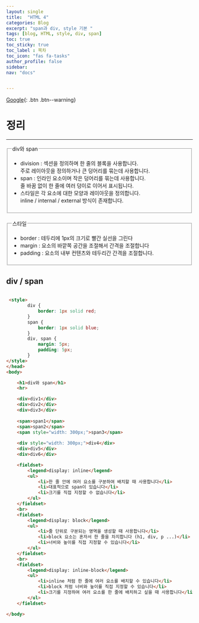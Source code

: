 ```yaml
---
layout: single
title:  "HTML 4"
categories: Blog
excerpt: "span과 div, style 기본 "
tags: [blog, HTML, style, div, span]
toc: true
toc_sticky: true
toc_label : 목차
toc_icon: "fas fa-tasks"
author_profile: false
sidebar:
nav: "docs"


---
```

[Google](https://google.com){: .btn .btn--warning}


# 정리

<hr/> 
<fieldset>
    <legend>div와 span</legend>
    <ul>
        <li>
            division : 섹션을 정의하며 한 줄의 블록을 사용합니다.<br>
            주로 레이아웃을 정의하거나 큰 덩어리를 묶는데 사용합니다.
        </li>
        <li>
            span : 인라인 요소이며 작은 덩어리를 묶는데 사용합니다.<br>
            줄 바꿈 없이 한 줄에 여러 덩이로 이어서 표시됩니다.
        </li>
        <li>
            스타일은 각 요소에 대한 모양과 레이아웃을 정의합니다.<br>
            inline / internal / external 방식이 존재합니다.
        </li>
    </ul>
</fieldset>
<br>

<fieldset>
    <legend>스타일</legend>
    <ul>
        <li>border : 테두리에 1px의 크기로 빨간 실선을 그린다 </li>
        <li>margin : 요소의 바깥쪽 공간을 조절해서 간격을 조절합니다 </li>
        <li>padding : 요소의 내부 컨텐츠와 테두리간 간격을 조절합니다.</li>
    </ul>
</fieldset>

## div / span


```html

 <style>
        div {
            border: 1px solid red;
        }
        span {
            border: 1px solid blue;
        }
        div, span {
            margin: 5px;
            padding: 5px;
        }
</style>
</head>
<body>

    <h1>div와 span</h1>
    <hr>

    <div>div1</div>
    <div>div2</div>
    <div>div3</div>
    
    <span>span1</span>
    <span>span2</span>
    <span style="width: 300px;">span3</span>
    
    <div style="width: 300px;">div4</div>
    <div>div5</div>
    <div>div6</div>

    <fieldset>
        <legend>display: inline</legend>
        <ul>
            <li>한 줄 안에 여러 요소를 구분하여 배치할 때 사용합니다</li>
            <li>대표적으로 span이 있습니다</li>
            <li>크기를 직접 지정할 수 없습니다</li>
        </ul>
    </fieldset>
    <br>
    <fieldset>
        <legend>display: block</legend>
        <ul>
            <li>줄 단위로 구분되는 영역을 생성할 때 사용합니다</li>
            <li>block 요소는 혼자서 한 줄을 차지합니다 (h1, div, p ...)</li>
            <li>너비와 높이를 직접 지정할 수 있습니다</li>
        </ul>
    </fieldset>
    <br>
    <fieldset>
        <legend>display: inline-block</legend>
        <ul>
            <li>inline 처럼 한 줄에 여러 요소를 배치할 수 있습니다</li>
            <li>block 처럼 너비와 높이를 직접 지정할 수 있습니다</li>
            <li>크기를 지정하여 여러 요소를 한 줄에 배치하고 싶을 때 사용합니다</li>
        </ul>
    </fieldset>

</body>


```

